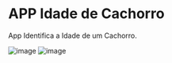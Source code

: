 # APP Idade de Cachorro

App Identifica a Idade de um Cachorro.

![image](https://user-images.githubusercontent.com/76667230/160475215-f13abdd3-b52f-4880-b129-e76c2769e368.png)
![image](https://user-images.githubusercontent.com/76667230/160475252-eef98b15-8344-4c22-b538-2fcad15f0678.png)

